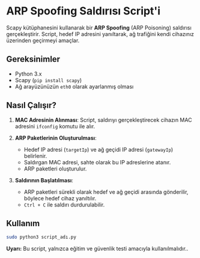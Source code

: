 
# ARP Spoofing Saldırısı Script'i

Scapy kütüphanesini kullanarak bir **ARP Spoofing** (ARP Poisoning) saldırısı gerçekleştirir. Script, hedef IP adresini yanıltarak, ağ trafiğini kendi cihazınız üzerinden geçirmeyi amaçlar.

## Gereksinimler

- Python 3.x
- Scapy (`pip install scapy`)
- Ağ arayüzünüzün `eth0` olarak ayarlanmış olması

## Nasıl Çalışır?

1. **MAC Adresinin Alınması**: Script, saldırıyı gerçekleştirecek cihazın MAC adresini `ifconfig` komutu ile alır.
 

2. **ARP Paketlerinin Oluşturulması**:
    - Hedef IP adresi (`targetIp`) ve ağ geçidi IP adresi (`gatewayIp`) belirlenir.
    - Saldırgan MAC adresi, sahte olarak bu IP adreslerine atanır.
    - ARP paketleri oluşturulur.
  

3. **Saldırının Başlatılması**:
    - ARP paketleri sürekli olarak hedef ve ağ geçidi arasında gönderilir, böylece hedef cihaz yanıltılır.
    - `Ctrl + C` ile saldırı durdurulabilir.
  

## Kullanım

```bash
sudo python3 script_adı.py
```

**Uyarı:** Bu script, yalnızca eğitim ve güvenlik testi amacıyla kullanılmalıdır..

